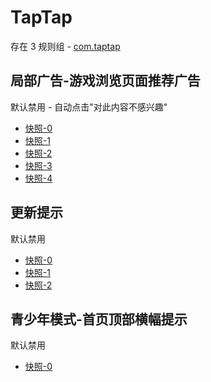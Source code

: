 # TapTap

存在 3 规则组 - [com.taptap](/src/apps/com.taptap.ts)

## 局部广告-游戏浏览页面推荐广告

默认禁用 - 自动点击"对此内容不感兴趣"

- [快照-0](https://i.gkd.li/i/12840903)
- [快照-1](https://i.gkd.li/i/12842279)
- [快照-2](https://i.gkd.li/i/12864810)
- [快照-3](https://i.gkd.li/i/12840904)
- [快照-4](https://i.gkd.li/i/13258679)

## 更新提示

默认禁用

- [快照-0](https://i.gkd.li/i/13387479)
- [快照-1](https://i.gkd.li/i/13488702)
- [快照-2](https://i.gkd.li/i/14209268)

## 青少年模式-首页顶部横幅提示

默认禁用

- [快照-0](https://i.gkd.li/i/14209309)
